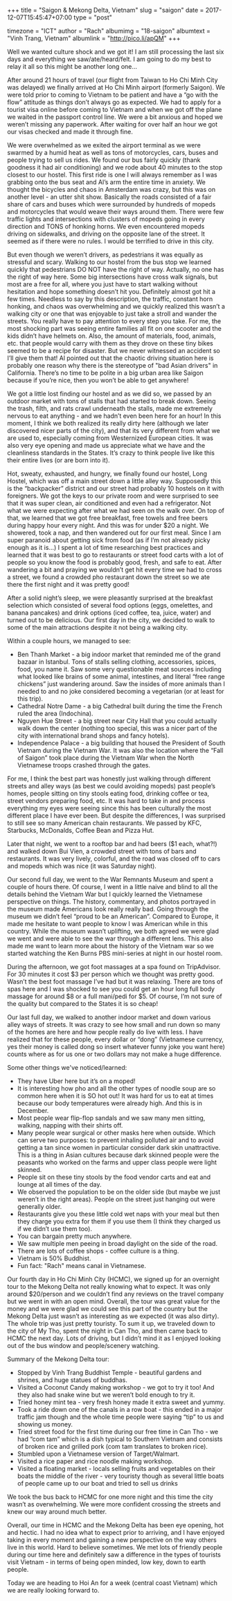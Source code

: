 +++
title = "Saigon & Mekong Delta, Vietnam"
slug = "saigon"
date = 2017-12-07T15:45:47+07:00
type = "post"

timezone = "ICT"
author = "Rach"
albumimg = "18-saigon"
albumtext = "Vinh Trang, Vietnam"
albumlink = "http://pico.li/apQM"
+++

Well we wanted culture shock and we got it! I am still processing the last six days and everything we saw/ate/heard/felt. I am going to do my best to relay it all so this might be another long one…

After around 21 hours of travel (our flight from Taiwan to Ho Chi Minh City was delayed) we finally arrived at Ho Chi Minh airport (formerly Saigon). We were told prior to coming to Vietnam to be patient and have a “go with the flow” attitude as things don’t always go as expected. We had to apply for a tourist visa online before coming to Vietnam and when we got off the plane we waited in the passport control line. We were a bit anxious and hoped we weren’t missing any paperwork. After waiting for over half an hour we got our visas checked and made it through fine.

We were overwhelmed as we exited the airport terminal as we were swarmed by a humid heat as well as tons of motorcycles, cars, buses and people trying to sell us rides. We found our bus fairly quickly (thank goodness it had air conditioning) and we rode about 40 minutes to the stop closest to our hostel. This first ride is one I will always remember as I was grabbing onto the bus seat and Al’s arm the entire time in anxiety. We thought the bicycles and chaos in Amsterdam was crazy, but this was on another level - an utter shit show. Basically the roads consisted of a fair share of cars and buses which were surrounded by hundreds of mopeds and motorcycles that would weave their ways around them. There were few traffic lights and intersections with clusters of mopeds going in every direction and TONS of honking horns. We even encountered mopeds driving on sidewalks, and driving on the opposite lane of the street. It seemed as if there were no rules. I would be terrified to drive in this city.

But even though we weren’t drivers, as pedestrians it was equally as stressful and scary. Walking to our hostel from the bus stop we learned quickly that pedestrians DO NOT have the right of way. Actually, no one has the right of way here. Some big intersections have cross walk signals, but most are a free for all, where you just have to start walking without hesitation and hope something doesn’t hit you. Definitely almost got hit a few times. Needless to say by this description, the traffic, constant horn honking, and chaos was overwhelming and we quickly realized this wasn’t a walking city or one that was enjoyable to just take a stroll and wander the streets. You really have to pay attention to every step you take. For me, the most shocking part was seeing entire families all fit on one scooter and the kids didn’t have helmets on. Also, the amount of materials, food, animals, etc. that people would carry with them as they drove on these tiny bikes seemed to be a recipe for disaster. But we never witnessed an accident so I’ll give them that! Al pointed out that the chaotic driving situation here is probably one reason why there is the stereotype of "bad Asian drivers" in California. There’s no time to be polite in a big urban area like Saigon because if you’re nice, then you won’t be able to get anywhere!

We got a little lost finding our hostel and as we did so, we passed by an outdoor market with tons of stalls that had started to break down. Seeing the trash, filth, and rats crawl underneath the stalls, made me extremely nervous to eat anything - and we hadn’t even been here for an hour! In this moment, I think we both realized its really dirty here (although we later discovered nicer parts of the city), and that its very different from what we are used to, especially coming from Westernized European cities. It was also very eye opening and made us appreciate what we have and the cleanliness standards in the States. It’s crazy to think people live like this their entire lives (or are born into it).

Hot, sweaty, exhausted, and hungry, we finally found our hostel, Long Hostel, which was off a main street down a little alley way. Supposedly this is the “backpacker” district and our street had probably 10 hostels on it with foreigners. We got the keys to our private room and were surprised to see that it was super clean, air conditioned and even had a refrigerator. Not what we were expecting after what we had seen on the walk over. On top of that, we learned that we got free breakfast, free towels and free beers during happy hour every night. And this was for under $20 a night. We showered, took a nap, and then wandered out for our first meal. Since I am super paranoid about getting sick from food (as if I’m not already picky enough as it is…) I spent a lot of time researching best practices and learned that it was best to go to restaurants or street food carts with a lot of people so you know the food is probably good, fresh, and safe to eat. After wandering a bit and praying we wouldn’t get hit every time we had to cross a street, we found a crowded pho restaurant down the street so we ate there the first night and it was pretty good!

After a solid night’s sleep, we were pleasantly surprised at the breakfast selection which consisted of several food options (eggs, omelettes, and banana pancakes) and drink options (iced coffee, tea, juice, water) and turned out to be delicious. Our first day in the city, we decided to walk to some of the main attractions despite it not being a walking city.

Within a couple hours, we managed to see:

  * Ben Thanh Market - a big indoor market that reminded me of the grand bazaar in Istanbul. Tons of stalls selling clothing, accessories, spices, food, you name it. Saw some very questionable meat sources including what looked like brains of some animal, intestines, and literal “free range chickens” just wandering around. Saw the insides of more animals than I needed to and no joke considered becoming a vegetarian (or at least for this trip).
  * Cathedral Notre Dame - a big Cathedral built during the time the French ruled the area (Indochina).
  * Nguyen Hue Street - a big street near City Hall that you could actually walk down the center (nothing too special, this was a nicer part of the city with international brand shops and fancy hotels).
  * Independence Palace - a big building that housed the President of South Vietnam during the Vietnam War. It was also the location where the “Fall of Saigon” took place during the Vietnam War when the North Vietnamese troops crashed through the gates.

For me, I think the best part was honestly just walking through different streets and alley ways (as best we could avoiding mopeds) past people’s homes, people sitting on tiny stools eating food, drinking coffee or tea, street vendors preparing food, etc. It was hard to take in and process everything my eyes were seeing since this has been culturally the most different place I have ever been. But despite the differences, I was surprised to still see so many American chain restaurants. We passed by KFC, Starbucks, McDonalds, Coffee Bean and Pizza Hut.

Later that night, we went to a rooftop bar and had beers ($1 each, what?!) and walked down Bui Vien, a crowded street with tons of bars and restaurants. It was very lively, colorful, and the road was closed off to cars and mopeds which was nice (it was Saturday night).

Our second full day, we went to the War Remnants Museum and spent a couple of hours there. Of course, I went in a little naive and blind to all the details behind the Vietnam War but I quickly learned the Vietnamese perspective on things. The history, commentary, and photos portrayed in the museum made Americans look really really bad. Going through the museum we didn’t feel “proud to be an American”. Compared to Europe, it made me hesitate to want people to know I was American while in this country. While the museum wasn’t uplifting, we both agreed we were glad we went and were able to see the war through a different lens. This also made me want to learn more about the history of the Vietnam war so we started watching the Ken Burns PBS mini-series at night in our hostel room.

During the afternoon, we got foot massages at a spa found on TripAdvisor. For 30 minutes it cost $3 per person which we thought was pretty good. Wasn’t the best foot massage I’ve had but it was relaxing. There are tons of spas here and I was shocked to see you could get an hour long full body massage for around $8 or a full mani/pedi for $5. Of course, I’m not sure of the quality but compared to the States it is so cheap!

Our last full day, we walked to another indoor market and down various alley ways of streets. It was crazy to see how small and run down so many of the homes are here and how people really do live with less. I have realized that for these people, every dollar or “dong” (Vietnamese currency, yes their money is called dong so insert whatever funny joke you want here) counts where as for us one or two dollars may not make a huge difference.

Some other things we've noticed/learned:

  * They have Uber here but it’s on a moped!
  * It is interesting how pho and all the other types of noodle soup are so common here when it is SO hot out! It was hard for us to eat at times because our body temperatures were already high. And this is in December.
  * Most people wear flip-flop sandals and we saw many men sitting, walking, napping with their shirts off.
  * Many people wear surgical or other masks here when outside. Which can serve two purposes: to prevent inhaling polluted air and to avoid getting a tan since women in particular consider dark skin unattractive. This is a thing in Asian cultures because dark skinned people were the peasants who worked on the farms and upper class people were light skinned.
  * People sit on these tiny stools by the food vendor carts and eat and lounge at all times of the day.
  * We observed the population to be on the older side (but maybe we just weren’t in the right areas). People on the street just hanging out were generally older.
  * Restaurants give you these little cold wet naps with your meal but then they charge you extra for them if you use them (I think they charged us if we didn’t use them too).
  * You can bargain pretty much anywhere.
  * We saw multiple men peeing in broad daylight on the side of the road.
  * There are lots of coffee shops - coffee culture is a thing.
  * Vietnam is 50% Buddhist.
  * Fun fact: "Rach" means canal in Vietnamese.

Our fourth day in Ho Chi Minh City (HCMC), we signed up for an overnight tour to the Mekong Delta not really knowing what to expect. It was only around $20/person and we couldn’t find any reviews on the travel company but we went in with an open mind. Overall, the tour was great value for the money and we were glad we could see this part of the country but the Mekong Delta just wasn’t as interesting as we expected (it was also dirty). The whole trip was just pretty touristy. To sum it up, we traveled down to the city of My Tho, spent the night in Can Tho, and then came back to HCMC the next day. Lots of driving, but I didn’t mind it as I enjoyed looking out of the bus window and people/scenery watching.

Summary of the Mekong Delta tour:

  * Stopped by Vinh Trang Buddhist Temple - beautiful gardens and shrines, and huge statues of buddhas.
  * Visited a Coconut Candy making workshop - we got to try it too! And they also had snake wine but we weren’t bold enough to try it.
  * Tried honey mint tea - very fresh honey made it extra sweet and yummy.
  * Took a ride down one of the canals in a row boat - this ended in a major traffic jam though and the whole time people were saying “tip” to us and showing us money.
  * Tried street food for the first time during our free time in Can Tho - we had “com tam” which is a dish typical to Southern Vietnam and consists of broken rice and grilled pork (com tam translates to broken rice).
  * Stumbled upon a Vietnamese version of Target/Walmart.
  * Visited a rice paper and rice noodle making workshop.
  * Visited a floating market - locals selling fruits and vegetables on their boats the middle of the river - very touristy though as several little boats of people came up to our boat and tried to sell us drinks

We took the bus back to HCMC for one more night and this time the city wasn’t as overwhelming. We were more confident crossing the streets and knew our way around much better.

Overall, our time in HCMC and the Mekong Delta has been eye opening, hot and hectic. I had no idea what to expect prior to arriving, and I have enjoyed taking in every moment and gaining a new perspective on the way others live in this world. Hard to believe sometimes. We met lots of friendly people during our time here and definitely saw a difference in the types of tourists visit Vietnam - in terms of being open minded, low key, down to earth people.

Today we are heading to Hoi An for a week (central coast Vietnam) which we are really looking forward to.
